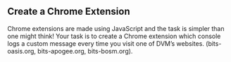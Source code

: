 ## Create a Chrome Extension

Chrome extensions are made using JavaScript and the task is simpler than one might think! 
Your task is to create a Chrome extension which console logs a custom message every time you visit one of DVM’s websites. (bits-oasis.org, bits-apogee.org, bits-bosm.org).